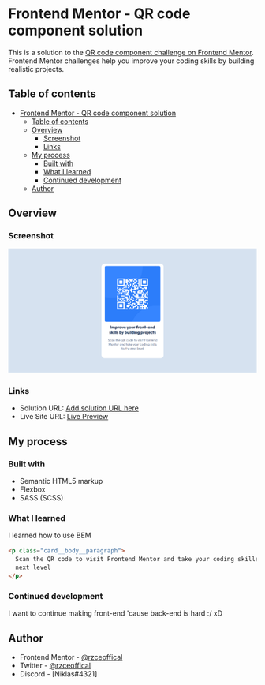 # Frontend Mentor - QR code component solution

This is a solution to the [QR code component challenge on Frontend Mentor](https://www.frontendmentor.io/challenges/qr-code-component-iux_sIO_H). Frontend Mentor challenges help you improve your coding skills by building realistic projects.

## Table of contents

- [Frontend Mentor - QR code component solution](#frontend-mentor---qr-code-component-solution)
  - [Table of contents](#table-of-contents)
  - [Overview](#overview)
    - [Screenshot](#screenshot)
    - [Links](#links)
  - [My process](#my-process)
    - [Built with](#built-with)
    - [What I learned](#what-i-learned)
    - [Continued development](#continued-development)
  - [Author](#author)

## Overview

### Screenshot

![](./screenshot.png)

### Links

- Solution URL: [Add solution URL here](https://your-solution-url.com)
- Live Site URL: [Live Preview](https://rzceoffical.github.io/qr-code-component-main/)

## My process

### Built with

- Semantic HTML5 markup
- Flexbox
- SASS (SCSS)

### What I learned

I learned how to use BEM

```html
<p class="card__body__paragraph">
  Scan the QR code to visit Frontend Mentor and take your coding skills to the
  next level
</p>
```

### Continued development

I want to continue making front-end 'cause back-end is hard :/ xD

## Author

- Frontend Mentor - [@rzceoffical](https://www.frontendmentor.io/profile/rzcoeffical)
- Twitter - [@rzceoffical](https://www.twitter.com/rzceoffical)
- Discord - [Niklas#4321]
